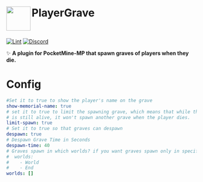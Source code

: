 <h1>PlayerGrave<img src="assets/images/icon.png" height="64" width="64" align="left"></img></h1><br/>


[![Lint](https://poggit.pmmp.io/ci.shield/VCraftGames/PlayerGrave/PlayerGrave)](https://poggit.pmmp.io/ci/VCraftGames/PlayerGrave/PlayerGrave)
[![Discord](https://img.shields.io/discord/979551565415346297.svg?label=&logo=discord&logoColor=ffffff&color=7389D8&labelColor=6A7EC2)](https://discord.gg/ApDXa7Tm)

✨ **A plugin for PocketMine-MP that spawn graves of players when they die.**

# Config

```yaml
#Set it to true to show the player's name on the grave
show-memorial-name: true
# set it to true to limit the spawning grave, which means that while the dead player's spawn grave 
# is still alive, it won't spawn another grave when the player dies.
limit-spawn: true
# Set it to true so that graves can despawn
despawn: true
# Despawn Grave Time in Seconds
despawn-time: 40
# Graves spawn in which worlds? if you want graves spawn only in specific worlds, add world names like this format:
#  worlds:
#    - World
#    - End
worlds: []
```
